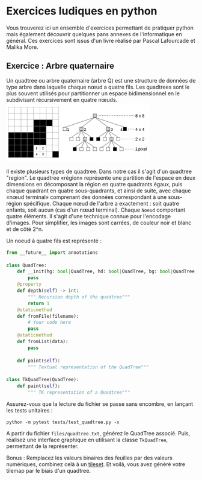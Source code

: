 # Exercices ludiques en python

Vous trouverez ici un ensemble d'exercices permettant de pratiquer python mais également découvrir quelques pans annexes de l'informatique en général.
Ces exercices sont issus d'un livre réalisé par Pascal Lafourcade et Malika More.

## Exercice : Arbre quaternaire
Un quadtree ou arbre quaternaire (arbre Q) est une structure de données de type arbre dans laquelle chaque nœud a quatre fils. Les quadtrees sont le plus souvent utilisés pour partitionner un espace bidimensionnel en le subdivisant récursivement en quatre nœuds. 
![img.png](files/quadtree.png)

Il existe plusieurs types de quadtree. Dans notre cas il s'agit d'un quadtree "region".
Le quadtree «région» représente une partition de l'espace en deux dimensions en décomposant la région en quatre quadrants égaux, puis chaque quadrant en quatre sous-quadrants, et ainsi de suite, avec chaque «nœud terminal» comprenant des données correspondant à une sous-région spécifique. Chaque nœud de l'arbre a exactement : soit quatre enfants, soit aucun (cas d'un nœud terminal).
Chaque `Noeud` comportant quatre éléments. Il s'agit d'une technique connue pour l'encodage d'images.  Pour simplifier, les images sont carrées, de couleur noir et blanc 
et de côté 2^n.

Un noeud à quatre fils est représenté : 
```python
from __future__ import annotations

class QuadTree:
    def __init(hg: bool|QuadTree, hd: bool|QuadTree, bg: bool|QuadTree, bd: bool|QuadTree):
        pass
    @property
    def depth(self) -> int:
        """ Recursion depth of the quadtree"""
        return 1
    @staticmethod
    def fromFile(filename):
        # Your code here
        pass
    @staticmethod
    def fromList(data):
        pass 
    
    def paint(self):
        """ Textual representation of the QuadTree"""

class TkQuadTree(QuadTree):
    def paint(self):
        """ TK representation of a Quadtree"""
```

Assurez-vous que la lecture du fichier se passe sans encombre, en lançant les tests unitaires :
```shell
python -m pytest tests/test_quadtree.py -x
```

A partir du fichier `files/quadtree.txt`, générez le QuadTree associé. 
Puis, réalisez une interface graphique en utilisant la classe `TkQuadTree`, permettant de la représenter. 

Bonus : 
Remplacez les valeurs binaires des feuilles par des valeurs numériques, combinez celà à un [tileset](https://docs.godotengine.org/en/stable/_images/using_tilesets_kenney_abstract_platformer_tile_sheet.webp). 
Et voilà, vous avez généré votre tilemap par le biais d'un quadtree.